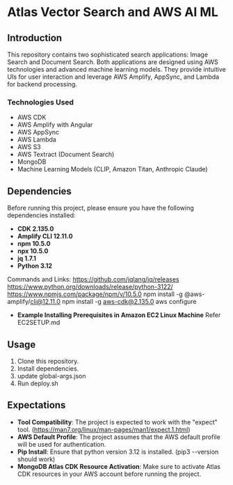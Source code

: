 # Atlas Vector Search and AWS AI ML

## Introduction
This repository contains two sophisticated search applications: Image Search and Document Search. Both applications are designed using AWS technologies and advanced machine learning models. They provide intuitive UIs for user interaction and leverage AWS Amplify, AppSync, and Lambda for backend processing.

### Technologies Used
- AWS CDK
- AWS Amplify with Angular
- AWS AppSync
- AWS Lambda
- AWS S3
- AWS Textract (Document Search)
- MongoDB
- Machine Learning Models (CLIP, Amazon Titan, Anthropic Claude)

## Dependencies

Before running this project, please ensure you have the following dependencies installed:

- **CDK 2.135.0**
- **Amplify CLI 12.11.0**
- **npm 10.5.0**
- **npx 10.5.0**
- **jq 1.7.1**
- **Python 3.12**

Commands and Links: 
https://github.com/jqlang/jq/releases
https://www.python.org/downloads/release/python-3122/
https://www.npmjs.com/package/npm/v/10.5.0
npm install -g @aws-amplify/cli@12.11.0
npm install -g aws-cdk@2.135.0
aws configure

- **Example Installing Prerequisites in Amazon EC2 Linux Machine**
Refer EC2SETUP.md

## Usage

1. Clone this repository.
2. Install dependencies.
3. update global-args.json
4. Run deploy.sh

## Expectations

- **Tool Compatibility**: The project is expected to work with the "expect" tool. (https://man7.org/linux/man-pages/man1/expect.1.html)
- **AWS Default Profile**: The project assumes that the AWS default profile will be used for authentication.
- **Pip Install**: Ensure that python version 3.12 is installed. (pip3 --version should work)
- **MongoDB Atlas CDK Resource Activation**: Make sure to activate Atlas CDK resources in your AWS account before running the project. 


